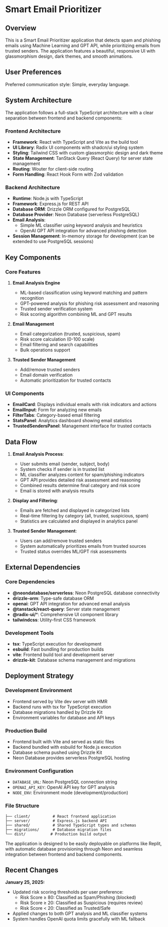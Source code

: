 # Smart Email Prioritizer

## Overview

This is a Smart Email Prioritizer application that detects spam and phishing emails using Machine Learning and GPT API, while prioritizing emails from trusted senders. The application features a beautiful, responsive UI with glassmorphism design, dark themes, and smooth animations.

## User Preferences

Preferred communication style: Simple, everyday language.

## System Architecture

The application follows a full-stack TypeScript architecture with a clear separation between frontend and backend components:

### Frontend Architecture
- **Framework**: React with TypeScript and Vite as the build tool
- **UI Library**: Radix UI components with shadcn/ui styling system
- **Styling**: Tailwind CSS with custom glassmorphic design and dark theme
- **State Management**: TanStack Query (React Query) for server state management
- **Routing**: Wouter for client-side routing
- **Form Handling**: React Hook Form with Zod validation

### Backend Architecture
- **Runtime**: Node.js with TypeScript
- **Framework**: Express.js for REST API
- **Database ORM**: Drizzle ORM configured for PostgreSQL
- **Database Provider**: Neon Database (serverless PostgreSQL)
- **Email Analysis**: 
  - Simple ML classifier using keyword analysis and heuristics
  - OpenAI GPT API integration for advanced phishing detection
- **Session Management**: In-memory storage for development (can be extended to use PostgreSQL sessions)

## Key Components

### Core Features
1. **Email Analysis Engine**
   - ML-based classification using keyword matching and pattern recognition
   - GPT-powered analysis for phishing risk assessment and reasoning
   - Trusted sender verification system
   - Risk scoring algorithm combining ML and GPT results

2. **Email Management**
   - Email categorization (trusted, suspicious, spam)
   - Risk score calculation (0-100 scale)
   - Email filtering and search capabilities
   - Bulk operations support

3. **Trusted Sender Management**
   - Add/remove trusted senders
   - Email domain verification
   - Automatic prioritization for trusted contacts

### UI Components
- **EmailCard**: Displays individual emails with risk indicators and actions
- **EmailInput**: Form for analyzing new emails
- **FilterTabs**: Category-based email filtering
- **StatsPanel**: Analytics dashboard showing email statistics
- **TrustedSendersPanel**: Management interface for trusted contacts

## Data Flow

1. **Email Analysis Process**:
   - User submits email (sender, subject, body)
   - System checks if sender is in trusted list
   - ML classifier analyzes content for spam/phishing indicators
   - GPT API provides detailed risk assessment and reasoning
   - Combined results determine final category and risk score
   - Email is stored with analysis results

2. **Display and Filtering**:
   - Emails are fetched and displayed in categorized lists
   - Real-time filtering by category (all, trusted, suspicious, spam)
   - Statistics are calculated and displayed in analytics panel

3. **Trusted Sender Management**:
   - Users can add/remove trusted senders
   - System automatically prioritizes emails from trusted sources
   - Trusted status overrides ML/GPT risk assessments

## External Dependencies

### Core Dependencies
- **@neondatabase/serverless**: Neon PostgreSQL database connectivity
- **drizzle-orm**: Type-safe database ORM
- **openai**: GPT API integration for advanced email analysis
- **@tanstack/react-query**: Server state management
- **@radix-ui/***: Comprehensive UI component library
- **tailwindcss**: Utility-first CSS framework

### Development Tools
- **tsx**: TypeScript execution for development
- **esbuild**: Fast bundling for production builds
- **vite**: Frontend build tool and development server
- **drizzle-kit**: Database schema management and migrations

## Deployment Strategy

### Development Environment
- Frontend served by Vite dev server with HMR
- Backend runs with tsx for TypeScript execution
- Database migrations handled by Drizzle Kit
- Environment variables for database and API keys

### Production Build
- Frontend built with Vite and served as static files
- Backend bundled with esbuild for Node.js execution
- Database schema pushed using Drizzle Kit
- Neon Database provides serverless PostgreSQL hosting

### Environment Configuration
- `DATABASE_URL`: Neon PostgreSQL connection string
- `OPENAI_API_KEY`: OpenAI API key for GPT analysis
- `NODE_ENV`: Environment mode (development/production)

### File Structure
```
├── client/          # React frontend application
├── server/          # Express.js backend API
├── shared/          # Shared TypeScript types and schemas
├── migrations/      # Database migration files
└── dist/           # Production build output
```

The application is designed to be easily deployable on platforms like Replit, with automatic database provisioning through Neon and seamless integration between frontend and backend components.

## Recent Changes

**January 25, 2025:**
- Updated risk scoring thresholds per user preference:
  - Risk Score ≥ 80: Classified as Spam/Phishing (blocked)
  - Risk Score ≥ 20: Classified as Suspicious (requires review)
  - Risk Score < 20: Classified as Trusted/Safe
- Applied changes to both GPT analysis and ML classifier systems
- System handles OpenAI quota limits gracefully with ML fallback